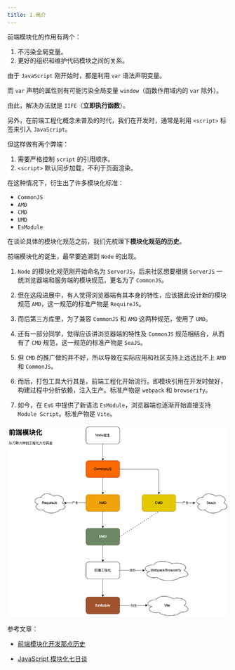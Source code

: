```yaml
---
title: 1.简介
---
```


前端模块化的作用有两个：

1. 不污染全局变量。
2. 更好的组织和维护代码模块之间的关系。

由于 `JavaScript` 刚开始时，都是利用 `var` 语法声明变量。

而 `var` 声明的属性则有可能污染全局变量 `window`（函数作用域内的 `var` 除外）。

由此，解决办法就是 `IIFE`（**立即执行函数**）。

另外，在前端工程化概念未普及的时代，我们在开发时，通常是利用 `<script>` 标签来引入 `JavaScript`。

但这样做有两个弊端：

1. 需要严格控制 `script` 的引用顺序。
2. `<script>` 默认同步加载，不利于页面渲染。

在这种情况下，衍生出了许多模块化标准：

- `CommonJS`
- `AMD`
- `CMD`
- `UMD`
- `EsModule`

在谈论具体的模块化规范之前，我们先梳理下**模块化规范的历史**。

前端模块化的诞生，最早要追溯到 `Node` 的出现。

1. `Node` 的模块化规范刚开始命名为 `ServerJS`，后来社区想要根据 `ServerJS` 一统浏览器端和服务端的模块规范，更名为了 `CommonJS`。

2. 但在这段进展中，有人觉得浏览器端有其本身的特性，应该据此设计新的模块规范 `AMD`，这一规范的标准产物是 `RequireJS`。

3. 而后第三方库里，为了兼容 `CommonJS` 和 `AMD` 这两种规范，使用了 `UMD`。

4. 还有一部分同学，觉得应该讲浏览器端的特性及 `CommonJS` 规范相结合，从而有了 `CMD` 规范，这一规范的标准产物是 `SeaJS`。

5. 但 `CMD` 的推广做的并不好，所以导致在实际应用和社区支持上远远比不上 `AMD` 和 `CommonJS`。

6. 而后，打包工具大行其是，前端工程化开始流行。即模块引用在开发时做好，构建过程中分析依赖，注入生产。标准产物是 `webpack` 和 `browserify`。

7. 如今，在 `Es6` 中提供了新语法 `EsModule`，浏览器端也逐渐开始直接支持 `Module Script`。标准产物是 `Vite`。

![](./image/module.history.drawio.png)

参考文章：

- [前端模块化开发那点历史](https://github.com/seajs/seajs/issues/588)

- [JavaScript 模块化七日谈](http://huangxuan.me/js-module-7day/#/)
